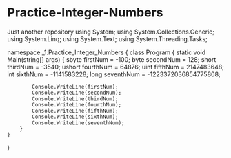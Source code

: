 # Practice-Integer-Numbers
Just another repository
using System;
using System.Collections.Generic;
using System.Linq;
using System.Text;
using System.Threading.Tasks;

namespace _1.Practice_Integer_Numbers
{
    class Program
    {
        static void Main(string[] args)
        {
            sbyte firstNum = -100;
            byte secondNum = 128;
            short thirdNum = -3540;
            ushort fourthNum = 64876;
            uint fifthNum = 2147483648;
            int sixthNum = -1141583228;
            long seventhNum = -1223372036854775808;

            Console.WriteLine(firstNum);
            Console.WriteLine(secondNum);
            Console.WriteLine(thirdNum);
            Console.WriteLine(fourthNum);
            Console.WriteLine(fifthNum);
            Console.WriteLine(sixthNum);
            Console.WriteLine(seventhNum);
        }
    }
}
